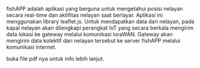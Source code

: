 fishAPP adalah aplikasi yang berguna untuk mengetahui posisi nelayan secara real-time dan aktifitas nelayan saat berlayar. Aplikasi ini menggunakan library leaflet.js. Untuk mendapatkan data dari nelayan, pada kapal nelayan akan dilengkapi perangkat IoT yang secara berkala mengirim data lokasi ke gateway melalui komunikasi loraWAN. Gateway akan mengirim data kolektif dari nelayan tersebut ke server fishAPP melalui komunikasi internet.

buka file pdf nya untuk info lebih lanjut.
